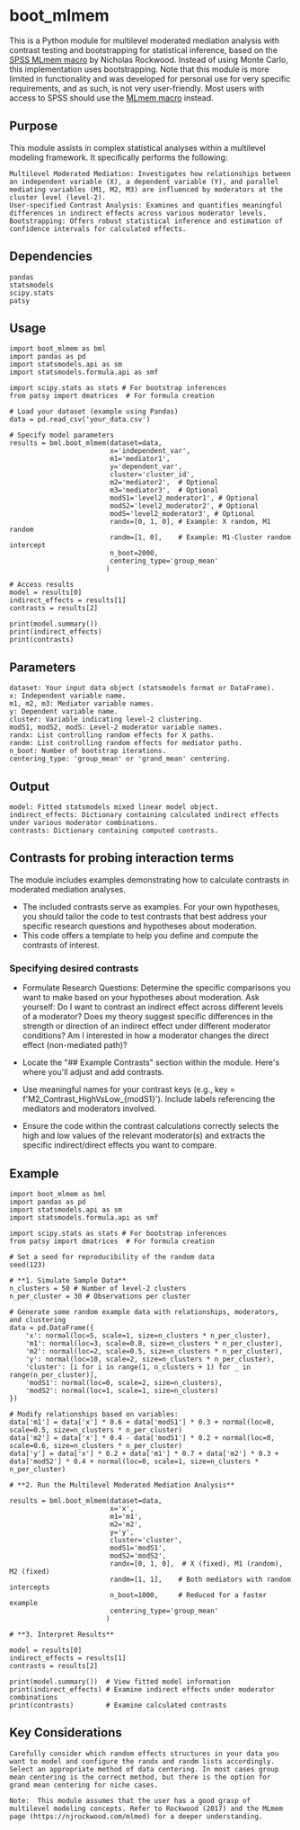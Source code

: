 # boot_mlmem

This is a Python module for multilevel moderated mediation analysis with contrast testing and bootstrapping for statistical inference, based on the [SPSS MLmem macro](https://njrockwood.com/mlmed) by Nicholas Rockwood. Instead of using Monte Carlo, this implementation uses bootstrapping.
Note that this module is more limited in functionality and was developed for personal use for very specific requirements, and as such, is not very user-friendly. Most users with access to SPSS should use the [MLmem macro](https://njrockwood.com/mlmed) instead.

## Purpose

This module assists in complex statistical analyses within a multilevel modeling framework. It specifically performs the following:

    Multilevel Moderated Mediation: Investigates how relationships between an independent variable (X), a dependent variable (Y), and parallel mediating variables (M1, M2, M3) are influenced by moderators at the cluster level (level-2).
    User-specified Contrast Analysis: Examines and quantifies meaningful differences in indirect effects across various moderator levels.
    Bootstrapping: Offers robust statistical inference and estimation of confidence intervals for calculated effects.

## Dependencies

    pandas
    statsmodels
    scipy.stats
    patsy

## Usage

```
import boot_mlmem as bml
import pandas as pd
import statsmodels.api as sm
import statsmodels.formula.api as smf

import scipy.stats as stats # For bootstrap inferences
from patsy import dmatrices  # For formula creation 

# Load your dataset (example using Pandas)
data = pd.read_csv('your_data.csv') 

# Specify model parameters
results = bml.boot_mlmem(dataset=data,
                         x='independent_var',
                         m1='mediator1',
                         y='dependent_var',
                         cluster='cluster_id',
                         m2='mediator2',  # Optional
                         m3='mediator3',  # Optional
                         modS1='level2_moderator1', # Optional
                         modS2='level2_moderator2', # Optional
                         modS='level2_moderator3', # Optional
                         randx=[0, 1, 0], # Example: X random, M1 random
                         randm=[1, 0],    # Example: M1-Cluster random intercept
                         n_boot=2000,
                         centering_type='group_mean' 
                        )

# Access results 
model = results[0]
indirect_effects = results[1]
contrasts = results[2]

print(model.summary()) 
print(indirect_effects)
print(contrasts)
```

## Parameters

    dataset: Your input data object (statsmodels format or DataFrame).
    x: Independent variable name.
    m1, m2, m3: Mediator variable names.
    y: Dependent variable name.
    cluster: Variable indicating level-2 clustering.
    modS1, modS2, modS: Level-2 moderator variable names.
    randx: List controlling random effects for X paths.
    randm: List controlling random effects for mediator paths.
    n_boot: Number of bootstrap iterations.
    centering_type: 'group_mean' or 'grand_mean' centering.

## Output

    model: Fitted statsmodels mixed linear model object.
    indirect_effects: Dictionary containing calculated indirect effects under various moderator combinations.
    contrasts: Dictionary containing computed contrasts.

## Contrasts for probing interaction terms

The module includes examples demonstrating how to calculate contrasts in moderated mediation analyses.

* The included contrasts serve as examples. For your own hypotheses, you should tailor the code to test contrasts that best address your specific research questions and hypotheses about moderation.
* This code offers a template to help you define and compute the contrasts of interest.

### Specifying desired contrasts

* Formulate Research Questions:
    Determine the specific comparisons you want to make based on your hypotheses about moderation. Ask yourself:
    Do I want to contrast an indirect effect across different levels of a moderator?
    Does my theory suggest specific differences in the strength or direction of an indirect effect under different moderator conditions?
    Am I interested in how a moderator changes the direct effect (non-mediated path)?

* Locate the "## Example Contrasts" section within the module. Here's where you'll adjust and add contrasts.
* Use meaningful names for your contrast keys (e.g., key = f'M2_Contrast_HighVsLow_{modS1}'). Include labels referencing the mediators and moderators involved.
* Ensure the code within the contrast calculations correctly selects the high and low values of the relevant moderator(s) and extracts the specific indirect/direct effects you want to compare.


## Example

```
import boot_mlmem as bml
import pandas as pd
import statsmodels.api as sm
import statsmodels.formula.api as smf

import scipy.stats as stats # For bootstrap inferences
from patsy import dmatrices  # For formula creation 

# Set a seed for reproducibility of the random data
seed(123)

# **1. Simulate Sample Data** 
n_clusters = 50 # Number of level-2 clusters 
n_per_cluster = 30 # Observations per cluster

# Generate some random example data with relationships, moderators, and clustering
data = pd.DataFrame({
    'x': normal(loc=5, scale=1, size=n_clusters * n_per_cluster),
    'm1': normal(loc=3, scale=0.8, size=n_clusters * n_per_cluster),
    'm2': normal(loc=2, scale=0.5, size=n_clusters * n_per_cluster),
    'y': normal(loc=10, scale=2, size=n_clusters * n_per_cluster), 
    'cluster': [i for i in range(1, n_clusters + 1) for _ in range(n_per_cluster)],  
    'modS1': normal(loc=0, scale=2, size=n_clusters),
    'modS2': normal(loc=1, scale=1, size=n_clusters)
})

# Modify relationships based on variables:
data['m1'] = data['x'] * 0.6 + data['modS1'] * 0.3 + normal(loc=0, scale=0.5, size=n_clusters * n_per_cluster)
data['m2'] = data['x'] * 0.4 - data['modS1'] * 0.2 + normal(loc=0, scale=0.6, size=n_clusters * n_per_cluster)
data['y'] = data['x'] * 0.2 + data['m1'] * 0.7 + data['m2'] * 0.3 + data['modS2'] * 0.4 + normal(loc=0, scale=1, size=n_clusters * n_per_cluster)

# **2. Run the Multilevel Moderated Mediation Analysis**

results = bml.boot_mlmem(dataset=data,
                         x='x',
                         m1='m1',
                         m2='m2', 
                         y='y',
                         cluster='cluster',
                         modS1='modS1',
                         modS2='modS2', 
                         randx=[0, 1, 0],  # X (fixed), M1 (random), M2 (fixed)
                         randm=[1, 1],    # Both mediators with random intercepts
                         n_boot=1000,     # Reduced for a faster example
                         centering_type='group_mean' 
                        )

# **3. Interpret Results**

model = results[0]
indirect_effects = results[1]
contrasts = results[2]

print(model.summary())  # View fitted model information
print(indirect_effects) # Examine indirect effects under moderator combinations
print(contrasts)        # Examine calculated contrasts
```

## Key Considerations

    Carefully consider which random effects structures in your data you want to model and configure the randx and randm lists accordingly.
    Select an appropriate method of data centering. In most cases group mean centering is the correct method, but there is the option for grand mean centering for niche cases.

    Note:  This module assumes that the user has a good grasp of multilevel modeling concepts. Refer to Rockwood (2017) and the MLmem page (https://njrockwood.com/mlmed) for a deeper understanding.
